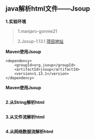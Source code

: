 ## java解析html文件——Jsoup

**1.实验环境**

>1.manjaro-gonme21
>
>2.Jsoup-1.13.1 [项目地址](https://github.com/jhy/jsoup)
>

**Maven使用Jsoup**

```
<dependency>
    <groupId>org.jsoup</groupId>
    <artifactId>jsoup</artifactId>
    <version>1.13.1</version>
</dependency>
```


**Maven使用Jsoup**

```
```

**2.从String解析html**

```
```

**3.从文件流解析html**

```
```

**4.从网络数据流解析html**

```
```
